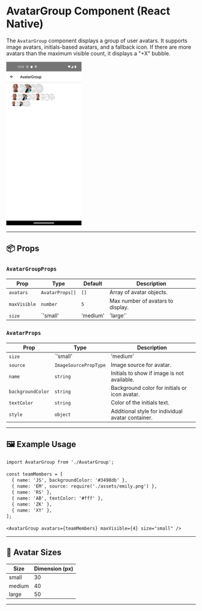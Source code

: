 
# AvatarGroup Component (React Native)

The `AvatarGroup` component displays a group of user avatars. It supports image avatars, initials-based avatars, and a fallback icon. If there are more avatars than the maximum visible count, it displays a "+X" bubble.

<img src="../../assets/doc/Avatar/AvatarGroup.png" width=200>

---

## 📦 Props

### `AvatarGroupProps`

| Prop         | Type                                | Default   | Description                                      |
|--------------|-------------------------------------|-----------|--------------------------------------------------|
| `avatars`    | `AvatarProps[]`                     | `[]`      | Array of avatar objects.                         |
| `maxVisible` | `number`                            | `5`       | Max number of avatars to display.                |
| `size`       | `'small' | 'medium' | 'large'`     | `'medium'` | Size of avatars.                                 |

### `AvatarProps`

| Prop            | Type                  | Description                                         |
|-----------------|-----------------------|-----------------------------------------------------|
| `size`          | `'small' | 'medium' | 'large'` | Size of individual avatar (optional).              |
| `source`        | `ImageSourcePropType` | Image source for avatar.                           |
| `name`          | `string`              | Initials to show if image is not available.        |
| `backgroundColor` | `string`            | Background color for initials or icon avatar.      |
| `textColor`     | `string`              | Color of the initials text.                        |
| `style`         | `object`              | Additional style for individual avatar container.  |

---

## 🖼️ Example Usage

```tsx
import AvatarGroup from './AvatarGroup';

const teamMembers = [
  { name: 'JS', backgroundColor: '#3498db' },
  { name: 'EM', source: require('./assets/emily.png') },
  { name: 'RS' },
  { name: 'AB', textColor: '#fff' },
  { name: 'ZK' },
  { name: 'XY' },
];

<AvatarGroup avatars={teamMembers} maxVisible={4} size="small" />
```

---

## 🎨 Avatar Sizes

| Size    | Dimension (px) |
|---------|----------------|
| small   | 30             |
| medium  | 40             |
| large   | 50             |

---
